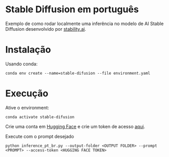 # Stable Diffusion em português
Exemplo de como rodar localmente uma inferência no modelo de AI Stable Diffusion desenvolvido por [stability.ai](https://stability.ai/blog/stable-diffusion-public-release).

# Instalação
Usando conda:
```
conda env create --name=stable-difusion --file environment.yaml
```

# Execução
Ative o environment:
```
conda activate stable-difusion
```

Crie uma conta em [Hugging Face](https://huggingface.co/) e crie um token de acesso [aqui](https://huggingface.co/settings/tokens).

Execute com o prompt desejado
```
python inference_pt_br.py --output-folder <OUTPUT FOLDER> --prompt <PROMPT> --access-token <HUGGING FACE TOKEN>
```